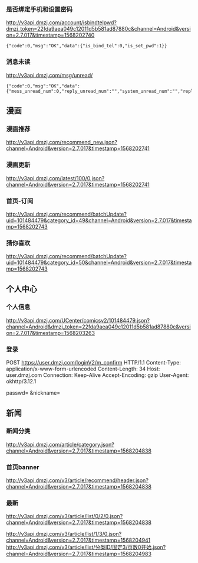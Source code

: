 ### 是否绑定手机和设置密码

http://v3api.dmzj.com/account/isbindtelpwd?dmzj_token=22fda9aea049c12011d5b581ad87880c&channel=Android&version=2.7.017&timestamp=1568202740

```
{"code":0,"msg":"OK","data":{"is_bind_tel":0,"is_set_pwd":1}}
```

### 消息未读

http://v3api.dmzj.com/msg/unread/

```
{"code":0,"msg":"OK","data":{"mess_unread_num":0,"reply_unread_num":"","system_unread_num":"","reply__unread_num":0,"system__unread_num":0}}
```

## 漫画

### 漫画推荐

http://v3api.dmzj.com/recommend_new.json?channel=Android&version=2.7.017&timestamp=1568202741

### 漫画更新

http://v3api.dmzj.com/latest/100/0.json?channel=Android&version=2.7.017&timestamp=1568202741

### 首页-订阅

http://v3api.dmzj.com/recommend/batchUpdate?uid=101484479&category_id=49&channel=Android&version=2.7.017&timestamp=1568202743

### 猜你喜欢

http://v3api.dmzj.com/recommend/batchUpdate?uid=101484479&category_id=50&channel=Android&version=2.7.017&timestamp=1568202743

## 个人中心

### 个人信息

http://v3api.dmzj.com/UCenter/comicsv2/101484479.json?channel=Android&dmzj_token=22fda9aea049c12011d5b581ad87880c&version=2.7.017&timestamp=1568203263

### 登录

POST https://user.dmzj.com/loginV2/m_confirm HTTP/1.1 Content-Type: application/x-www-form-urlencoded Content-Length: 34 Host: user.dmzj.com Connection: Keep-Alive Accept-Encoding: gzip User-Agent: okhttp/3.12.1

passwd= &nickname=

## 新闻

### 新闻分类

http://v3api.dmzj.com/article/category.json?channel=Android&version=2.7.017&timestamp=1568204838

### 首页banner

http://v3api.dmzj.com/v3/article/recommend/header.json?channel=Android&version=2.7.017&timestamp=1568204838

### 最新

http://v3api.dmzj.com/v3/article/list/0/2/0.json?channel=Android&version=2.7.017&timestamp=1568204838

http://v3api.dmzj.com/v3/article/list/1/3/0.json?channel=Android&version=2.7.017&timestamp=1568204941
http://v3api.dmzj.com/v3/article/list/分类ID/固定3/页数0开始.json?channel=Android&version=2.7.017&timestamp=1568204983